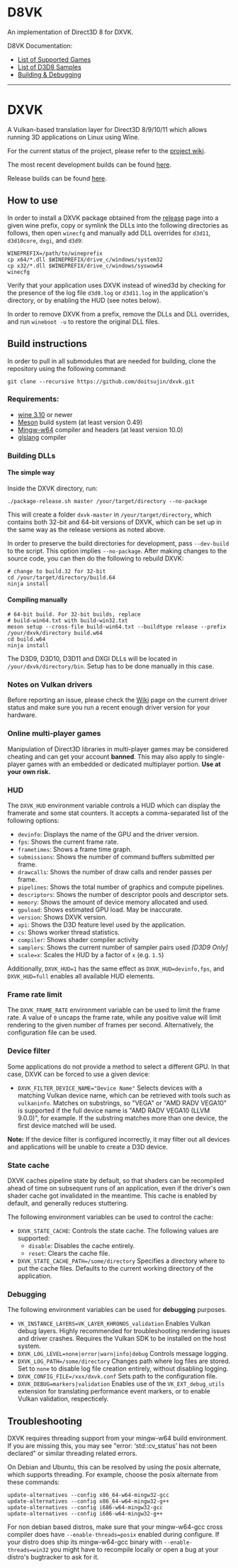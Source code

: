 # D8VK

An implementation of Direct3D 8 for DXVK.

D8VK Documentation:
  - [List of Supported Games](https://github.com/AlpyneDreams/d8vk/wiki)
  - [List of D3D8 Samples](https://github.com/AlpyneDreams/d8vk/wiki/D3D8-Samples)
  - [Building & Debugging](https://github.com/AlpyneDreams/d8vk/wiki/Building-&-Debugging)

---

# DXVK

A Vulkan-based translation layer for Direct3D 8/9/10/11 which allows running 3D applications on Linux using Wine.

For the current status of the project, please refer to the [project wiki](https://github.com/doitsujin/dxvk/wiki).

The most recent development builds can be found [here](https://github.com/doitsujin/dxvk/actions/workflows/artifacts.yml?query=branch%3Amaster).

Release builds can be found [here](https://github.com/doitsujin/dxvk/releases).

## How to use
In order to install a DXVK package obtained from the [release](https://github.com/doitsujin/dxvk/releases) page into a given wine prefix, copy or symlink the DLLs into the following directories as follows, then open `winecfg` and manually add DLL overrides for `d3d11`, `d3d10core`, `dxgi`, and `d3d9`:
```
WINEPREFIX=/path/to/wineprefix
cp x64/*.dll $WINEPREFIX/drive_c/windows/system32
cp x32/*.dll $WINEPREFIX/drive_c/windows/syswow64
winecfg
```

Verify that your application uses DXVK instead of wined3d by checking for the presence of the log file `d3d9.log` or `d3d11.log` in the application's directory, or by enabling the HUD (see notes below).

In order to remove DXVK from a prefix, remove the DLLs and DLL overrides, and run `wineboot -u` to restore the original DLL files.

## Build instructions

In order to pull in all submodules that are needed for building, clone the repository using the following command:
```
git clone --recursive https://github.com/doitsujin/dxvk.git
```



### Requirements:
- [wine 3.10](https://www.winehq.org/) or newer
- [Meson](https://mesonbuild.com/) build system (at least version 0.49)
- [Mingw-w64](https://www.mingw-w64.org) compiler and headers (at least version 10.0)
- [glslang](https://github.com/KhronosGroup/glslang) compiler

### Building DLLs

#### The simple way
Inside the DXVK directory, run:
```
./package-release.sh master /your/target/directory --no-package
```

This will create a folder `dxvk-master` in `/your/target/directory`, which contains both 32-bit and 64-bit versions of DXVK, which can be set up in the same way as the release versions as noted above.

In order to preserve the build directories for development, pass `--dev-build` to the script. This option implies `--no-package`. After making changes to the source code, you can then do the following to rebuild DXVK:
```
# change to build.32 for 32-bit
cd /your/target/directory/build.64
ninja install
```

#### Compiling manually
```
# 64-bit build. For 32-bit builds, replace
# build-win64.txt with build-win32.txt
meson setup --cross-file build-win64.txt --buildtype release --prefix /your/dxvk/directory build.w64
cd build.w64
ninja install
```

The D3D9, D3D10, D3D11 and DXGI DLLs will be located in `/your/dxvk/directory/bin`. Setup has to be done manually in this case.

### Notes on Vulkan drivers
Before reporting an issue, please check the [Wiki](https://github.com/doitsujin/dxvk/wiki/Driver-support) page on the current driver status and make sure you run a recent enough driver version for your hardware.

### Online multi-player games
Manipulation of Direct3D libraries in multi-player games may be considered cheating and can get your account **banned**. This may also apply to single-player games with an embedded or dedicated multiplayer portion. **Use at your own risk.**

### HUD
The `DXVK_HUD` environment variable controls a HUD which can display the framerate and some stat counters. It accepts a comma-separated list of the following options:
- `devinfo`: Displays the name of the GPU and the driver version.
- `fps`: Shows the current frame rate.
- `frametimes`: Shows a frame time graph.
- `submissions`: Shows the number of command buffers submitted per frame.
- `drawcalls`: Shows the number of draw calls and render passes per frame.
- `pipelines`: Shows the total number of graphics and compute pipelines.
- `descriptors`: Shows the number of descriptor pools and descriptor sets.
- `memory`: Shows the amount of device memory allocated and used.
- `gpuload`: Shows estimated GPU load. May be inaccurate.
- `version`: Shows DXVK version.
- `api`: Shows the D3D feature level used by the application.
- `cs`: Shows worker thread statistics.
- `compiler`: Shows shader compiler activity
- `samplers`: Shows the current number of sampler pairs used *[D3D9 Only]*
- `scale=x`: Scales the HUD by a factor of `x` (e.g. `1.5`)

Additionally, `DXVK_HUD=1` has the same effect as `DXVK_HUD=devinfo,fps`, and `DXVK_HUD=full` enables all available HUD elements.

### Frame rate limit
The `DXVK_FRAME_RATE` environment variable can be used to limit the frame rate. A value of `0` uncaps the frame rate, while any positive value will limit rendering to the given number of frames per second. Alternatively, the configuration file can be used.

### Device filter
Some applications do not provide a method to select a different GPU. In that case, DXVK can be forced to use a given device:
- `DXVK_FILTER_DEVICE_NAME="Device Name"` Selects devices with a matching Vulkan device name, which can be retrieved with tools such as `vulkaninfo`. Matches on substrings, so "VEGA" or "AMD RADV VEGA10" is supported if the full device name is "AMD RADV VEGA10 (LLVM 9.0.0)", for example. If the substring matches more than one device, the first device matched will be used.

**Note:** If the device filter is configured incorrectly, it may filter out all devices and applications will be unable to create a D3D device.

### State cache
DXVK caches pipeline state by default, so that shaders can be recompiled ahead of time on subsequent runs of an application, even if the driver's own shader cache got invalidated in the meantime. This cache is enabled by default, and generally reduces stuttering.

The following environment variables can be used to control the cache:
- `DXVK_STATE_CACHE`: Controls the state cache. The following values are supported:
  - `disable`: Disables the cache entirely.
  - `reset`: Clears the cache file.
- `DXVK_STATE_CACHE_PATH=/some/directory` Specifies a directory where to put the cache files. Defaults to the current working directory of the application.

### Debugging
The following environment variables can be used for **debugging** purposes.
- `VK_INSTANCE_LAYERS=VK_LAYER_KHRONOS_validation` Enables Vulkan debug layers. Highly recommended for troubleshooting rendering issues and driver crashes. Requires the Vulkan SDK to be installed on the host system.
- `DXVK_LOG_LEVEL=none|error|warn|info|debug` Controls message logging.
- `DXVK_LOG_PATH=/some/directory` Changes path where log files are stored. Set to `none` to disable log file creation entirely, without disabling logging.
- `DXVK_CONFIG_FILE=/xxx/dxvk.conf` Sets path to the configuration file.
- `DXVK_DEBUG=markers|validation` Enables use of the `VK_EXT_debug_utils` extension for translating performance event markers, or to enable Vulkan validation, respecticely.

## Troubleshooting
DXVK requires threading support from your mingw-w64 build environment. If you
are missing this, you may see "error: ‘std::cv_status’ has not been declared"
or similar threading related errors.

On Debian and Ubuntu, this can be resolved by using the posix alternate, which
supports threading. For example, choose the posix alternate from these
commands:
```
update-alternatives --config x86_64-w64-mingw32-gcc
update-alternatives --config x86_64-w64-mingw32-g++
update-alternatives --config i686-w64-mingw32-gcc
update-alternatives --config i686-w64-mingw32-g++
```
For non debian based distros, make sure that your mingw-w64-gcc cross compiler 
does have `--enable-threads=posix` enabled during configure. If your distro does
ship its mingw-w64-gcc binary with `--enable-threads=win32` you might have to
recompile locally or open a bug at your distro's bugtracker to ask for it. 
